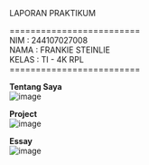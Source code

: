 LAPORAN PRAKTIKUM <br>

========================= <br>
NIM : 244107027008 <br>
NAMA : FRANKIE STEINLIE <br>
KELAS : TI - 4K RPL <br>
========================= <br>

**Tentang Saya** <br>
![image](https://github.com/user-attachments/assets/dfb8fc82-d3c8-4ad4-a55e-361ced137b33)
<br>

**Project** <br>
![image](https://github.com/user-attachments/assets/10e95592-c03d-4a62-81b1-4f3c42562865)
<br>

**Essay** <br>
![image](https://github.com/user-attachments/assets/e71c08b7-7422-4111-93de-ea89a01cff10)
<br>

